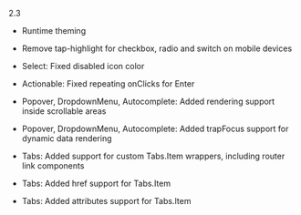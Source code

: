 2.3

- Runtime theming

- Remove tap-highlight for checkbox, radio and switch on mobile devices
- Select: Fixed disabled icon color

- Actionable: Fixed repeating onClicks for Enter
- Popover, DropdownMenu, Autocomplete: Added rendering support inside scrollable areas
- Popover, DropdownMenu, Autocomplete: Added trapFocus support for dynamic data rendering

- Tabs: Added support for custom Tabs.Item wrappers, including router link components
- Tabs: Added href support for Tabs.Item
- Tabs: Added attributes support for Tabs.Item
